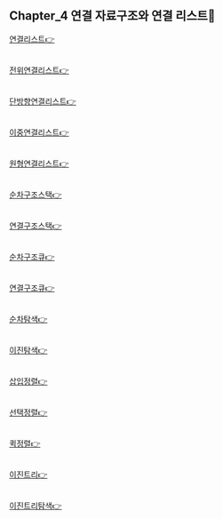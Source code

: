 ## Chapter_4 연결 자료구조와 연결 리스트🎯

[연결리스트👉](https://github.com/HongryeolSeong/StudyDataStructure21/blob/main/04Chapter/1%EC%9D%BC%EB%B0%98%EC%97%B0%EA%B2%B0%EB%A6%AC%EC%8A%A4%ED%8A%B8.c "1")
<br>
<br>

[전위연결리스트👉](https://github.com/HongryeolSeong/StudyDataStructure21/blob/main/04Chapter/2%EC%A0%84%EC%9C%84%EC%97%B0%EA%B2%B0%EB%A6%AC%EC%8A%A4%ED%8A%B8.c "2")
<br>
<br>

[단방향연결리스트👉](https://github.com/HongryeolSeong/StudyDataStructure21/blob/main/04Chapter/3%EB%8B%A8%EB%B0%A9%ED%96%A5%EC%97%B0%EA%B2%B0%EB%A6%AC%EC%8A%A4%ED%8A%B8.c "3")
<br>
<br>

[이중연결리스트👉](https://github.com/HongryeolSeong/StudyDataStructure21/blob/main/04Chapter/4%EC%9D%B4%EC%A4%91%EC%97%B0%EA%B2%B0%EB%A6%AC%EC%8A%A4%ED%8A%B8.c "4")
<br>
<br>

[원형연결리스트👉](https://github.com/HongryeolSeong/StudyDataStructure21/blob/main/04Chapter/5%EC%9B%90%ED%98%95%EC%97%B0%EA%B2%B0%EB%A6%AC%EC%8A%A4%ED%8A%B8.c "5")
<br>
<br>

[순차구조스택👉](https://github.com/HongryeolSeong/StudyDataStructure21/blob/main/04Chapter/6_1%EC%8A%A4%ED%83%9D%EC%88%9C%EC%B0%A8%EA%B5%AC%EC%A1%B0.c "6")
<br>
<br>

[연결구조스택👉](https://github.com/HongryeolSeong/StudyDataStructure21/blob/main/04Chapter/6_2%EC%8A%A4%ED%83%9D%EC%97%B0%EA%B2%B0%EA%B5%AC%EC%A1%B0.c "7")
<br>
<br>

[순차구조큐👉](https://github.com/HongryeolSeong/StudyDataStructure21/blob/main/04Chapter/7_1%ED%81%90%EC%88%9C%EC%B0%A8%EA%B5%AC%EC%A1%B0.c "8")
<br>
<br>

[연결구조큐👉](https://github.com/HongryeolSeong/StudyDataStructure21/blob/main/04Chapter/7_2%ED%81%90%EC%97%B0%EA%B2%B0%EA%B5%AC%EC%A1%B0.c "9")
<br>
<br>

[순차탐색👉](https://github.com/HongryeolSeong/StudyDataStructure21/blob/main/04Chapter/8%EC%88%9C%EC%B0%A8%ED%83%90%EC%83%89.c "10")
<br>
<br>

[이진탐색👉](https://github.com/HongryeolSeong/StudyDataStructure21/blob/main/04Chapter/9%EC%9D%B4%EC%A7%84%ED%83%90%EC%83%89.c "11")
<br>
<br>

[삽입정렬👉](https://github.com/HongryeolSeong/StudyDataStructure21/blob/main/04Chapter/10%EC%82%BD%EC%9E%85%EC%A0%95%EB%A0%AC.c "12")
<br>
<br>

[선택정렬👉](https://github.com/HongryeolSeong/StudyDataStructure21/blob/main/04Chapter/11%EC%84%A0%ED%83%9D%EC%A0%95%EB%A0%AC.c "13")
<br>
<br>

[퀵정렬👉](https://github.com/HongryeolSeong/StudyDataStructure21/blob/main/04Chapter/12%ED%80%B5%EC%A0%95%EB%A0%AC2.c "14")
<br>
<br>

[이진트리👉](https://github.com/HongryeolSeong/StudyDataStructure21/blob/main/04Chapter/13%EC%9D%B4%EC%A7%84%ED%8A%B8%EB%A6%AC.c "15")
<br>
<br>

[이진트리탐색👉](https://github.com/HongryeolSeong/StudyDataStructure21/blob/main/04Chapter/14%EC%9D%B4%EC%A7%84%ED%8A%B8%EB%A6%AC%ED%83%90%EC%83%89.c "16")
<br>
<br>
